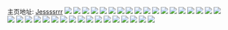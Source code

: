 主页地址: [Jessssrrr](https://weibo.com/u/6489757775) 
![](https://wx4.sinaimg.cn/mw2000/0075cmsvly1h9qem0gjq8j30sg0l5qab.jpg) 
![](https://wx4.sinaimg.cn/mw2000/0075cmsvly1h9qem66mspj31900u0wo0.jpg) 
![](https://wx4.sinaimg.cn/mw2000/0075cmsvly1h9m6ozv8tjj314x0p2tj1.jpg) 
![](https://wx4.sinaimg.cn/mw2000/0075cmsvly1h9m6p8op5tj31900u0anm.jpg) 
![](https://wx4.sinaimg.cn/mw2000/0075cmsvly1h9m6oz0t9rj31hd37kqv6.jpg) 
![](https://wx4.sinaimg.cn/mw2000/0075cmsvly1h9m6p941y7j31900u0gth.jpg) 
![](https://wx4.sinaimg.cn/mw2000/0075cmsvly1h93pw5wv21j32c03401ky.jpg) 
![](https://wx4.sinaimg.cn/mw2000/0075cmsvly1h8zv9655epj3300290qv5.jpg) 
![](https://wx4.sinaimg.cn/mw2000/0075cmsvgy1h34e22m1icj32c03407wi.jpg) 
![](https://wx4.sinaimg.cn/mw2000/0075cmsvgy1h34e24en57j32c0340b2a.jpg) 
![](https://wx4.sinaimg.cn/mw2000/0075cmsvgy1h34e261jv1j32c03404qq.jpg) 
![](https://wx4.sinaimg.cn/mw2000/0075cmsvly1gz6ibyq1fvj30u014cdrc.jpg) 
![](https://wx4.sinaimg.cn/mw2000/0075cmsvly1gz6j1k79j0j30u01407dy.jpg) 
![](https://wx4.sinaimg.cn/mw2000/0075cmsvly1gz6j1kmlvkj30u013zdp1.jpg) 
![](https://wx4.sinaimg.cn/mw2000/0075cmsvly1gxyk30n14gj31o0280kjl.jpg) 
![](https://wx4.sinaimg.cn/mw2000/0075cmsvly1gxyk4ccngyj30wi1ychdt.jpg) 
![](https://wx4.sinaimg.cn/mw2000/0075cmsvly1gv80cosfknj60u012s4aw02.jpg) 
![](https://wx4.sinaimg.cn/mw2000/0075cmsvly1gv80cny0q5j60u0140wma02.jpg) 
![](https://wx4.sinaimg.cn/mw2000/0075cmsvly1gv80cp7h80j60u014049k02.jpg) 
![](https://wx4.sinaimg.cn/mw2000/0075cmsvly1gv80cpmk6tj60u014047s02.jpg) 
![](https://wx4.sinaimg.cn/mw2000/0075cmsvly1gulys9y925j60u01407ba02.jpg) 
![](https://wx4.sinaimg.cn/mw2000/0075cmsvly1gulyscu07mj60u014012j02.jpg) 
![](https://wx4.sinaimg.cn/mw2000/0075cmsvly1gw91vmida5j30u0122gui.jpg) 
![](https://wx4.sinaimg.cn/mw2000/0075cmsvly1guhsbpjfsij63402c0u0x02.jpg) 
![](https://wx4.sinaimg.cn/mw2000/0075cmsvly1guhsbqox99j61301hcwo702.jpg) 
![](https://wx4.sinaimg.cn/mw2000/0075cmsvly1guhsbnrajhj61301hctks02.jpg) 
![](https://wx4.sinaimg.cn/mw2000/0075cmsvly1gue6nkigurj62c03407wi02.jpg) 
![](https://wx4.sinaimg.cn/mw2000/0075cmsvly1gue6nmscpgj62c0340u0y02.jpg) 
![](https://wx4.sinaimg.cn/mw2000/0075cmsvly1gue6np1i6zj62c0340x6q02.jpg) 
![](https://wx4.sinaimg.cn/mw2000/0075cmsvly1gue6nr66wdj62c0340hdv02.jpg) 
![](https://wx4.sinaimg.cn/mw2000/0075cmsvly1gue6ntwmsgj62c0340hdv02.jpg) 
![](https://wx4.sinaimg.cn/mw2000/0075cmsvly1gue6nw3j9zj33402c0b2a.jpg) 
![](https://wx4.sinaimg.cn/mw2000/0075cmsvly1gw8ughvpbtj30u0144tk5.jpg) 
![](https://wx4.sinaimg.cn/mw2000/0075cmsvly1gw8ugil3qcj30u00u0dnd.jpg) 
![](https://wx4.sinaimg.cn/mw2000/0075cmsvly1gw8ugiv7wgj30u00ud7bu.jpg) 

